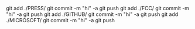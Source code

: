 git add        ./PRESS/
git commit -m "hi" -a
git push 
git add        ./FCC/
git commit -m "hi" -a
git push 
git add        ./GITHUB/
git commit -m "hi" -a
git push 
git add        ./MICROSOFT/
git commit -m "hi" -a
git push 
